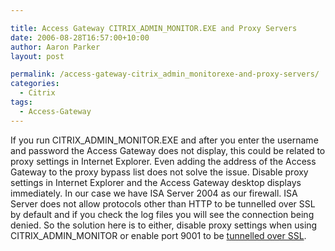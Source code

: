 ```yaml
---

title: Access Gateway CITRIX_ADMIN_MONITOR.EXE and Proxy Servers
date: 2006-08-28T16:57:00+10:00
author: Aaron Parker
layout: post

permalink: /access-gateway-citrix_admin_monitorexe-and-proxy-servers/
categories:
  - Citrix
tags:
  - Access-Gateway
---
```

If you run CITRIX\_ADMIN\_MONITOR.EXE and after you enter the username and password the Access Gateway does not display, this could be related to proxy settings in Internet Explorer. Even adding the address of the Access Gateway to the proxy bypass list does not solve the issue. Disable proxy settings in Internet Explorer and the Access Gateway desktop displays immediately. In our case we have ISA Server 2004 as our firewall. ISA Server does not allow protocols other than HTTP to be tunnelled over SSL by default and if you check the log files you will see the connection being denied. So the solution here is to either, disable proxy settings when using CITRIX\_ADMIN\_MONITOR or enable port 9001 to be [tunnelled over SSL](http://www.isaserver.org/articles/2004tunnelportrange.html).